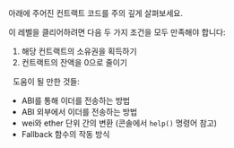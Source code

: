 아래에 주어진 컨트랙트 코드를 주의 깊게 살펴보세요.

이 레벨을 클리어하려면 다음 두 가지 조건을 모두 만족해야 합니다:

1) 해당 컨트랙트의 소유권을 획득하기
2) 컨트랙트의 잔액을 0으로 줄이기

&nbsp;
도움이 될 만한 것들:
* ABI를 통해 이더를 전송하는 방법
* ABI 외부에서 이더를 전송하는 방법
* wei와 ether 단위 간의 변환 (콘솔에서 `help()` 명령어 참고)
* Fallback 함수의 작동 방식